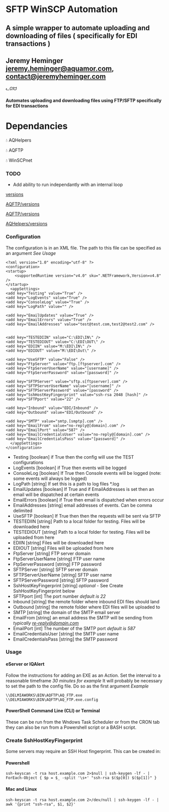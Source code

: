 
# SFTP WinSCP Automation

## A simple wrapper to automate uploading and downloading of files ( specifically for EDI transactions )

## Jeremy Heminger <jeremy.heminger@aquamor.com>, <contact@jeremyheminger.com>

  

ᓚᘏᗢ

#### Automates uploading and downloading files using FTP/SFTP specifically for EDI transactions

# Dependancies

💧 AQHelpers

💧 AQFTP

💧 WinSCPnet

### TODO
- Add ability to run independantly with an internal loop

[versions](/versions.md)

[AQFTP/versions](/DLL/AQFTP/versions.md)

[AQFTP/versions](/DLL/AQFTP/versions.md)

[AQHelpers/versions](/DLL/AQHelpers/versions.md)

### Configuration

The configuration is in an XML file. The path to this file can be specified as an argument *See Usage*

    <?xml version="1.0" encoding="utf-8" ?>
	<configuration>
    <startup> 
        <supportedRuntime version="v4.0" sku=".NETFramework,Version=v4.8" />
    </startup>
	  <appSettings>
    <add key="Testing" value="True" />
    <add key="LogEvents" value="True" />
    <add key="ConsoleLog" value="True" />
    <add key="LogPath" value="" />
    
    <add key="EmailUpdates" value="True" />
    <add key="EmailErrors" value="True" />
    <add key="EmailAddresses" value="test@test.com,test2@test2.com" />
    
    
    <add key="TESTEDIIN" value="C:\EDI\IN\" />
    <add key="TESTEDIOUT" value="C:\EDI\OUT\" />
    <add key="EDIIN" value="M:\EDI\IN\" />
    <add key="EDIOUT" value="M:\EDI\Out\" />

    <add key="UseSFTP" value="False" />
    <add key="FtpServer" value="ftp.[ftpserver].com" />
    <add key="FtpServerUserName" value="[username]" />
    <add key="FtpServerPassword" value="[password]" />
    
    <add key="SFTPServer" value="sftp.s[ftpserver].com" />
    <add key="SFTPServerUserName" value="[username]" />
    <add key="SFTPServerPassword" value="[password" />
    <add key="SshHostKeyFingerprint" value="ssh-rsa 2048 [hash]" />
    <add key="SFTPport" value="22" />

    <add key="Inbound" value="EDI/Inbound" />
    <add key="Outbound" value="EDI/Outbound" />

    <add key="SMTP" value="smtp.[smptp].com" />
    <add key="EmailFrom" value="no-reply@[domain].com" />
    <add key="EmailPort" value="587" />
    <add key="EmailCredentialsUser" value="no-reply@[domain].com" />
    <add key="EmailCredentialsPass" value="[password]" />
	  </appSettings>
	</configuration>

 - Testing [boolean] if True then the config will use the TEST configurations
 - LogEvents [boolean] if True then events will be logged
 - ConsoleLog [boolean] If True then Console events will be logged (note: some events will always be logged)
 - LogPath [string] If set this is a path to log files *.log
 - EmailUpdates [boolean] If True and if EmailAddresses is set then an email will be dispatched at certain events
 - EmailErrors [boolean] if True then email is dispatched when errors occur
 - EmailAddresses [string] email addresses of events. Can be comma delimited
 - UseSFTP [boolean] If True then then the requests will be sent via SFTP
 - TESTEDIIN [string] Path to a local folder for testing. Files will be downloaded here
 - TESTEDIOUT [string] Path to a local folder for testing. Files will be uploaded from here
 - EDIIN [string] Files will be downloaded here
 - EDIOUT [string] Files will be uploaded from here
 - FtpServer [string] FTP server domain
 - FtpServerUserName [string] FTP user name
 - FtpServerPassword [string] FTP password
 - SFTPServer [string]  SFTP server domain
 - SFTPServerUserName [string] SFTP user name
 - SFTPServerPassword [string] SFTP password
 - SshHostKeyFingerprint [string] *optional* - See Create SshHostKeyFingerprint  below
 - SFTPport [int] The port number *default is 22*
 - Inbound [string] the remote folder where inbound EDI files should land
 - Outbound [string] the remote folder where EDI files will be uploaded to
 - SMTP [string] the domain of the SMTP email server
 - EmailFrom [string] an email address the SMTP will be sending from *typically re-reply@domain.com*
 - EmailPort [int] The number of the SMTP port *default is 587*
 - EmailCredentialsUser [string] the SMTP user name
 - EmailCredentialsPass [string] the SMTP password

### Usage
#### eServer or IQAlert
Follow the instructions for adding an EXE as an Action.
Set the interval to a reasonable timeframe *30 minutes for example*
It will probably be necessary to set the path to the config file. Do so as the first argument 
*Example*

    \\DELMIAWORKS\BIN\AQFTP\AQ_FTP.exe \\DELMIAWORKS\BIN\AQFTP\AQ_FTP.exe.config

#### PowerShell Command Line (CLI) or Terminal
These can be run from the Wndows Task Scheduler or from the CRON tab they can also be run from a Powershell script or a BASH script.

### Create SshHostKeyFingerprint  
Some servers may require an SSH Host fingerprint. This can be created in:
#### Powershell

    ssh-keyscan -t rsa host.example.com 2>$null | ssh-keygen -lf - | ForEach-Object { $p = $_ -split '\s+' "ssh-rsa $($p[0]) $($p[1])" }

#### Mac and Linux

    ssh-keyscan -t rsa host.example.com 2>/dev/null | ssh-keygen -lf - | awk '{print "ssh-rsa", $1, $2}'
